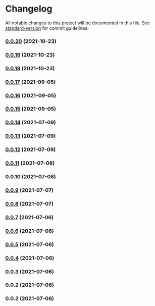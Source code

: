 # Changelog

All notable changes to this project will be documented in this file. See [standard-version](https://github.com/conventional-changelog/standard-version) for commit guidelines.

### [0.0.20](https://github.com/teamnovu/nuxt-cloudinary-image/compare/v0.0.19...v0.0.20) (2021-10-23)

### [0.0.19](https://github.com/teamnovu/nuxt-cloudinary-image/compare/v0.0.18...v0.0.19) (2021-10-23)

### [0.0.18](https://github.com/teamnovu/nuxt-cloudinary-image/compare/v0.0.17...v0.0.18) (2021-10-23)

### [0.0.17](https://github.com/teamnovu/nuxt-cloudinary-image/compare/v0.0.16...v0.0.17) (2021-09-05)

### [0.0.16](https://github.com/teamnovu/nuxt-cloudinary-image/compare/v0.0.15...v0.0.16) (2021-09-05)

### [0.0.15](https://github.com/teamnovu/nuxt-cloudinary-image/compare/v0.0.14...v0.0.15) (2021-09-05)

### [0.0.14](https://github.com/teamnovu/nuxt-cloudinary-image/compare/v0.0.13...v0.0.14) (2021-07-09)

### [0.0.13](https://github.com/teamnovu/nuxt-cloudinary-image/compare/v0.0.12...v0.0.13) (2021-07-09)

### [0.0.12](https://github.com/teamnovu/nuxt-cloudinary-image/compare/v0.0.11...v0.0.12) (2021-07-09)

### [0.0.11](https://github.com/teamnovu/nuxt-cloudinary-image/compare/v0.0.10...v0.0.11) (2021-07-08)

### [0.0.10](https://github.com/teamnovu/nuxt-cloudinary-image/compare/v0.0.9...v0.0.10) (2021-07-08)

### [0.0.9](https://github.com/teamnovu/nuxt-cloudinary-image/compare/v0.0.8...v0.0.9) (2021-07-07)

### [0.0.8](https://github.com/teamnovu/nuxt-cloudinary-image/compare/v0.0.7...v0.0.8) (2021-07-07)

### [0.0.7](https://github.com/teamnovu/nuxt-cloudinary-image/compare/v0.0.6...v0.0.7) (2021-07-06)

### [0.0.6](https://github.com/teamnovu/nuxt-cloudinary-image/compare/v0.0.5...v0.0.6) (2021-07-06)

### [0.0.5](https://github.com/teamnovu/nuxt-cloudinary-image/compare/v0.0.4...v0.0.5) (2021-07-06)

### [0.0.4](https://github.com/teamnovu/nuxt-cloudinary-image/compare/v0.0.3...v0.0.4) (2021-07-06)

### [0.0.3](https://github.com/teamnovu/nuxt-cloudinary-image/compare/v0.0.2...v0.0.3) (2021-07-06)

### 0.0.2 (2021-07-06)

### 0.0.2 (2021-07-06)
